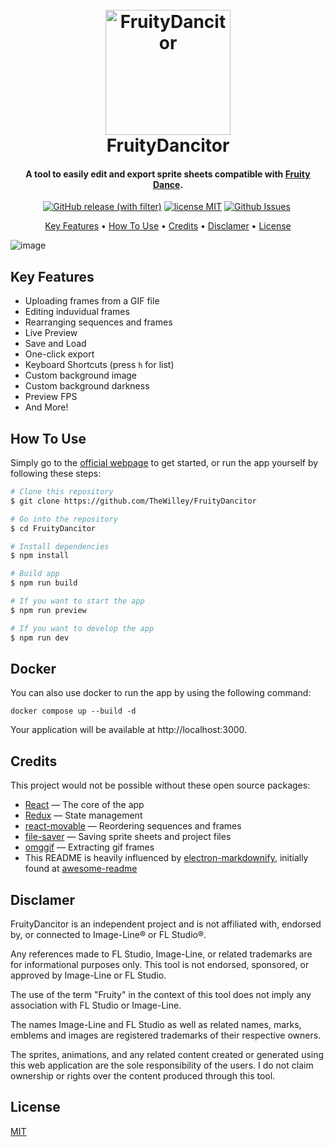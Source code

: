 <h1 align="center">
  <br>
  <a href="https://thewilley.github.io/FruityDancitor/"><img src="https://github.com/TheWilley/FruityDancitor/assets/89783791/d139e8bb-9124-495c-88da-cf76706e204a" alt="FruityDancitor" width="200"></a>
  <br>
  FruityDancitor
  <br>
</h1>

<h4 align="center">A tool to easily edit and export sprite sheets compatible
with <a href='https://www.image-line.com/fl-studio-learning/fl-studio-online-manual/html/plugins/Fruity%20Dance.htm' alt='Fruity Dance'> Fruity Dance</a>.
</h4>

<p align="center">
<a href='https://github.com/TheWilley/FruityDancitor/releases/latest'><img alt="GitHub release (with filter)" src="https://img.shields.io/github/v/release/TheWilley/FruityDancitor"></a>
<a href='https://github.com/TheWilley/FruityDancitor/blob/main/LICENSE'><img src="https://img.shields.io/badge/license-MIT-blue" alt='license MIT' /></a>
<a href='https://github.com/TheWilley/FruityDancitor/issues'> <img src='https://img.shields.io/github/issues/TheWilley/FruityDancitor.svg' alt='Github Issues'></a>
<a href='https://www.image-line.com/fl-studio-learning/fl-studio-online-manual/html/plugins/Fruity%20Dance.htm'> <img src="https://img.shields.io/badge/plugin_page-🌷-blue" alt='' /> </a>
</p>

<p align="center">
  <a href="#key-features">Key Features</a> •
  <a href="#how-to-use">How To Use</a> •
  <a href="#credits">Credits</a> •
  <a href="#disclamer">Disclamer</a> •
  <a href="#license">License</a>
</p>

![image](https://github.com/TheWilley/FruityDancitor/assets/89783791/77a63d7a-fa8e-4b28-b261-a4b195c8d95b)

## Key Features

- Uploading frames from a GIF file
- Editing induvidual frames
- Rearranging sequences and frames
- Live Preview
- Save and Load
- One-click export
- Keyboard Shortcuts (press `h` for list)
- Custom background image
- Custom background darkness
- Preview FPS
- And More!

## How To Use

Simply go to the [official webpage](https://thewilley.github.io/FruityDancitor/) to get started, or run the app yourself by following these steps:

```bash
# Clone this repository
$ git clone https://github.com/TheWilley/FruityDancitor

# Go into the repository
$ cd FruityDancitor

# Install dependencies
$ npm install

# Build app
$ npm run build

# If you want to start the app
$ npm run preview

# If you want to develop the app
$ npm run dev
```

## Docker

You can also use docker to run the app by using the following command:

```
docker compose up --build -d
```

Your application will be available at http://localhost:3000.

## Credits

This project would not be possible without these open source packages:

- [React](https://react.dev/) — The core of the app
- [Redux](https://redux.js.org/) — State management
- [react-movable](https://www.npmjs.com/package/react-movable) — Reordering sequences and frames
- [file-saver](https://www.npmjs.com/package/file-saver) — Saving sprite sheets and project files
- [omggif](https://www.npmjs.com/package/omggif) — Extracting gif frames
- This README is heavily influenced
  by [electron-markdownify](https://github.com/amitmerchant1990/electron-markdownify/tree/master), initially found
  at [awesome-readme](https://github.com/matiassingers/awesome-readme)

## Disclamer

FruityDancitor is an independent project and is not affiliated with, endorsed by, or connected to Image-Line® or FL
Studio®.

Any references made to FL Studio, Image-Line, or related trademarks are for informational purposes only. This tool is
not endorsed, sponsored, or approved by Image-Line or FL Studio.

The use of the term "Fruity" in the context of this tool does not imply any association with FL Studio or Image-Line.

The names Image-Line and FL Studio as well as related names, marks, emblems and images are registered trademarks of
their respective owners.

The sprites, animations, and any related content created or generated using this web application are the sole
responsibility of the users. I do not claim ownership or rights over the content produced through this tool.

## License

[MIT](https://github.com/TheWilley/FruityDancitor/blob/main/LICENSE)
